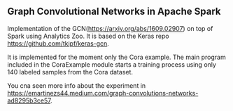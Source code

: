 ## Graph Convolutional Networks in Apache Spark

Implementation of the GCN(https://arxiv.org/abs/1609.02907) on top of Spark using Analytics Zoo. It is based on the Keras repo https://github.com/tkipf/keras-gcn.

It is implemented for the moment only the Cora example. The main program included in the CoraExample module starts a training process using only 140 labeled samples from the Cora dataset.

You cna seen more info about the experiment in https://emartinezs44.medium.com/graph-convolutions-networks-ad8295b3ce57.
